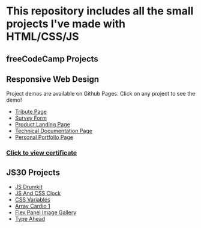 # This repository includes all the small projects I've made with HTML/CSS/JS

## freeCodeCamp Projects

## Responsive Web Design

Project demos are available on Github Pages.
Click on any project to see the demo!

- [Tribute Page](https://m2tdev.github.io/tribute-page/)
- [Survey Form](https://m2tdev.github.io/survey-form/)
- [Product Landing Page](https://m2tdev.github.io/product-landing-page/)
- [Technical Documentation Page](https://m2tdev.github.io/technical-documentation-page/)
- [Personal Portfolio Page](https://m2tdev.github.io/personal-portfolio-page/)

### [Click to view certificate](https://www.freecodecamp.org/certification/m2tdev/responsive-web-design)

## JS30 Projects

- [JS Drumkit](https://m2tdev.github.io/js-drumkit/)
- [JS And CSS Clock](https://m2tdev.github.io/js-and-css-clock/)
- [CSS Variables](https://m2tdev.github.io/css-variables/)
- [Array Cardio 1](https://m2tdev.github.io/array-cardio-1)
- [Flex Panel Image Gallery](https://m2tdev.github.io/flex-panel-gallery)
- [Type Ahead](https://m2tdev.github.io/type-ahead)
